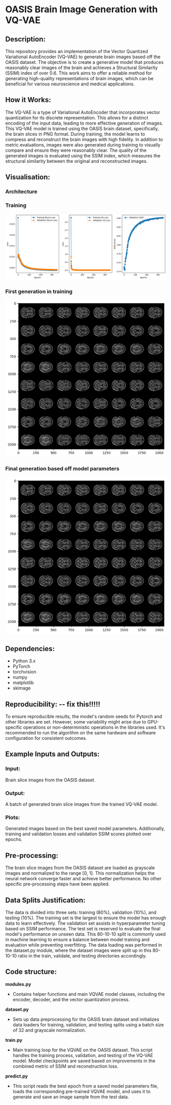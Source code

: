 # OASIS Brain Image Generation with VQ-VAE

## Description:
This repository provides an implementation of the Vector Quantized Variational AutoEncoder (VQ-VAE) to generate brain images based off the OASIS dataset. The objective is to create a generative model that produces reasonably clear images of the brain and achieves a Structural Similarity (SSIM) index of over 0.6. This work aims to offer a reliable method for generating high-quality representations of brain images, which can be beneficial for various neuroscience and medical applications.

## How it Works:
The VQ-VAE is a type of Variational AutoEncoder that incorporates vector quantization for its discrete representation. This allows for a distinct encoding of the input data, leading to more effective generation of images. This VQ-VAE model is trained using the OASIS brain dataset, specifically, the brain slices in PNG format. During training, the model learns to compress and reconstruct the brain images with high fidelity. In addition to metric evaluations, images were also generated during training to visually compare and ensure they were reasonably clear. The quality of the generated images is evaluated using the SSIM index, which measures the structural similarity between the original and reconstructed images.

## Visualisation:
### Architecture

### Training
![losses and ssim scores from training loop](./models6/loss_ssim_plot.png)

### First generation in training
![generated image based off first training parameters](./samples6/vqvae_reconstructions_1.png)

### Final generation based off model parameters
![generated image based off model parameters](./models6/best_model_sample.png)

## Dependencies:
- Python 3.x
- PyTorch
- torchvision
- numpy
- matplotlib
- skimage


## Reproducibility: -- fix this!!!!!
To ensure reproducible results, the model's random seeds for Pytorch and other libraries are set. However, some variability might arise due to GPU-specific operations or non-deterministic operations in the libraries used. It's recommended to run the algorithm on the same hardware and software configuration for consistent outcomes.

## Example Inputs and Outputs:
### Input: 
Brain slice images from the OASIS dataset.
### Output: 
A batch of generated brain slice images from the trained VQ-VAE model.
### Plots: 
Generated images based on the best saved model parameters. Additionally, training and validation losses and validation SSIM scores plotted over epochs.

## Pre-processing:
The brain slice images from the OASIS dataset are loaded as grayscale images and normalized to the range [0, 1]. This normalization helps the neural network converge faster and achieve better performance. No other specific pre-processing steps have been applied.

## Data Splits Justification:
The data is divided into three sets: training (80%), validation (10%), and testing (10%). The training set is the largest to ensure the model has enough data to learn effectively. The validation set assists in hyperparameter tuning based on SSIM performance. The test set is reserved to evaluate the final model's performance on unseen data. This 80-10-10 split is commonly used in machine learning to ensure a balance between model training and evaluation while preventing overfitting. The data loading was performed in the dataset.py module, where the dataset images were split up in this 80-10-10 ratio in the train, validate, and testing directories accordingly. 

## Code structure:
**modules.py**
- Contains helper functions and main VQVAE model classes, including the encoder, decoder, and the vector quantization process.

**dataset.py**
- Sets up data preprocessing for the OASIS brain dataset and initializes data loaders for training, validation, and testing splits using a batch size of 32 and grayscale normalization.

**train.py**
- Main training loop for the VQVAE on the OASIS dataset. This script handles the training process, validation, and testing of the VQ-VAE model. Model checkpoints are saved based on improvements in the combined metric of SSIM and reconstruction loss.

**predict.py**
- This script reads the best epoch from a saved model parameters file, loads the corresponding pre-trained VQVAE model, and uses it to generate and save an image sample from the test data. 

